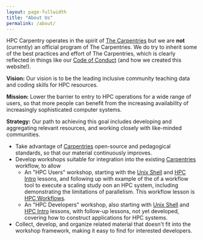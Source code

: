 ```yaml
---
layout: page-fullwidth
title: "About Us"
permalink: /about/
---
```


HPC Carpentry operates in the spirit of [The Carpentries](https://carpentries.org/) but we
are **not** (currently)
an official program of The Carpentries. We do try to inherit some of the best practices and
effort of The
Carpentries, which is clearly reflected in things like our [Code of Conduct](/code-of-conduct)
(and how we created this website!).

**Vision:** Our vision is to be the leading inclusive community 
teaching data and coding skills for HPC resources.

**Mission:** Lower the barrier to entry to HPC operations for a wide 
range of users, so that more people can benefit from the increasing 
availability of increasingly sophisticated computer systems.

**Strategy:** Our path to achieving this goal includes developing and
aggregating relevant resources, and working closely with like-minded
communities.
- Take advantage of [Carpentries](https://carpentries.org) open-source 
and pedagogical standards, so that our material continuously improves.
- Develop workshops suitable for integration into the existing 
[Carpentries](https://carpentries.org) workflow, to allow 
  - An "HPC Users" workshop, starting with the 
[Unix Shell](https://swcarpentry.github.io/shell-novice/) and 
[HPC Intro](https://carpentries-incubator.github.io/hpc-intro/) lessons,
and following up with example of the of a workflow tool to execute
a scaling study oon an HPC system, including demonstrating the
limitations of parallelism. This workflow lesson is 
[HPC Workflows](https://github.com/carpentries-incubator/hpc-workflows).
  - An "HPC Developers" workshop, also starting with 
[Unix Shell](https://swcarpentry.github.io/shell-novice/) and
[HPC Intro](https://carpentries-incubator.github.io/hpc-intro/) lessons,
with follow-up lessons, not yet developed, covering how to 
construct applications for HPC systems.
- Collect, develop, and organize related material that doesn't 
fit into the workshop framework, making it easy to find for 
interested developers.

